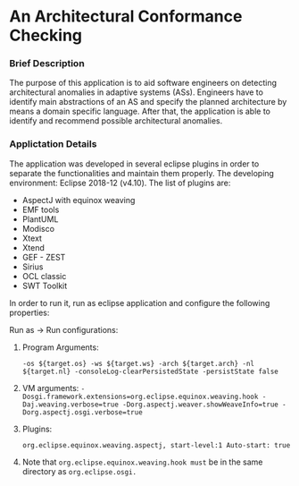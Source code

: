 # An Architectural Conformance Checking

### Brief Description

The purpose of this application is to aid software engineers on detecting architectural anomalies in adaptive systems (ASs). Engineers have to identify main abstractions of an AS and specify the planned architecture by means a domain specific language. After that, the application is able to identify and recommend possible architectural anomalies.

### Applictation Details

The application was developed in several eclipse plugins in order to separate the functionalities and maintain them properly. 
The developing environment:  Eclipse 2018-12 (v4.10).
The list of plugins are:

  - AspectJ with equinox weaving
  - EMF tools
  - PlantUML
  - Modisco
  - Xtext
  - Xtend
  - GEF - ZEST
  - Sirius
  - OCL classic
  - SWT Toolkit
 
In order to run it, run as eclipse application and configure the following properties:

Run as -> Run configurations:

1. Program Arguments:

    `-os ${target.os} -ws ${target.ws} -arch ${target.arch} -nl ${target.nl} -consoleLog-clearPersistedState -persistState false`

2. VM arguments:
`
	-Dosgi.framework.extensions=org.eclipse.equinox.weaving.hook
	-Daj.weaving.verbose=true
	-Dorg.aspectj.weaver.showWeaveInfo=true
	-Dorg.aspectj.osgi.verbose=true
`
3. Plugins:

	`org.eclipse.equinox.weaving.aspectj, start-level:1 Auto-start: true`

4. Note that `org.eclipse.equinox.weaving.hook must` be in the same directory as `org.eclipse.osgi.`
